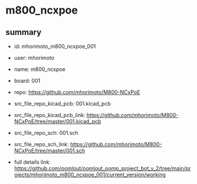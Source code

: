 # m800_ncxpoe
 
## summary 
* id: mhorimoto_m800_ncxpoe_001
* user: mhorimoto
* name: m800_ncxpoe
* board: 001
* repo: https://github.com/mhorimoto/M800-NCxPoE
* src_file_repo_kicad_pcb: 001.kicad_pcb
* src_file_repo_kicad_pcb_link: https://github.com/mhorimoto/M800-NCxPoE/tree/master/001.kicad_pcb


* src_file_repo_sch: 001.sch
* src_file_repo_sch_link: https://github.com/mhorimoto/M800-NCxPoE/tree/master/001.sch
* full details link: https://github.com/oomlout/oomlout_oomp_project_bot_v_2/tree/main/projects/mhorimoto_m800_ncxpoe_001/current_version/working  







